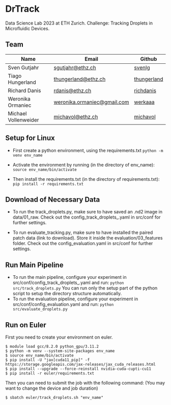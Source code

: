 # DrTrack

Data Science Lab 2023 at ETH Zurich. Challenge: Tracking Droplets in Microfluidic Devices.

## Team
| Name                 | Email               | Github                                        |
| -------------------- | ------------------- | --------------------------------------------- |
| Sven Gutjahr | sgutjahr@ethz.ch | [svenlg](https://github.com/svenlg) |
| Tiago Hungerland     | thungerland@ethz.ch     | [thungerland](https://github.com/thungerland)         |
| Richard Danis        | rdanis@ethz.ch   | [richdanis](https://github.com/richdanis)     |
| Weronika Ormaniec        | weronika.ormaniec@gmail.com   | [werkaaa](https://github.com/werkaaa)     |
| Michael Vollenweider        | michavol@ethz.ch   | [michavol](https://github.com/michavol)     |

## Setup for Linux
- First create a python environment, using the requirements.txt
```python -m venv env_name```

- Activate the environment by running (in the directory of env_name):
```source env_name/bin/activate```

- Then install the requirements.txt (in the directory of requirements.txt):
```pip install -r requirements.txt```

## Download of Necessary Data
- To run the track_droplets.py, make sure to have saved an .nd2 image in data/01_raw.
Check out the config_track_droplets_.yaml in src/conf for further settings.

- To run evaluate_tracking.py, make sure to have installed the paired patch data (link to download). 
Store it inside the evaluation/03_features folder. Check out the config_evaluation.yaml in src/conf for further settings.

## Run Main Pipeline
- To run the main pipeline, configure your experiment in src/conf/config_track_droplets_.yaml and run:
```python src/track_droplets.py```
You can run only the setup part of the python script to setup the directory structure automatically.
- To run the evaluation pipeline, configure your experiment in src/conf/config_evaluation.yaml and run:
```python src/evaluate_droplets.py```

## Run on Euler
First you need to create your environment on euler.
```
$ module load gcc/8.2.0 python_gpu/3.11.2
$ python -m venv --system-site-packages env_name
$ source env_name/bin/activate
$ pip install -U "jax[cuda11_pip]" -f https://storage.googleapis.com/jax-releases/jax_cuda_releases.html
$ pip install --upgrade --force-reinstall nvidia-cuda-cupti-cu11
$ pip install -r euler/requirements.txt
```
Then you can need to submit the job with the following command:
(You may want to change the device and job duration)
```
$ sbatch euler/track_droplets.sh "env_name"
```

